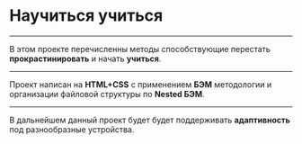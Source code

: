 # Научиться учиться

---

В этом проекте перечисленны методы способствующие перестать __прокрастинировать__ и начать __учиться__.

---

Проект написан на __HTML+CSS__ с применением __БЭМ__ методологии и организации файловой структуры по __Nested БЭМ__.

---

В дальнейшем данный проект будет будет поддерживать __адаптивность__ под разнообразные устройства.



